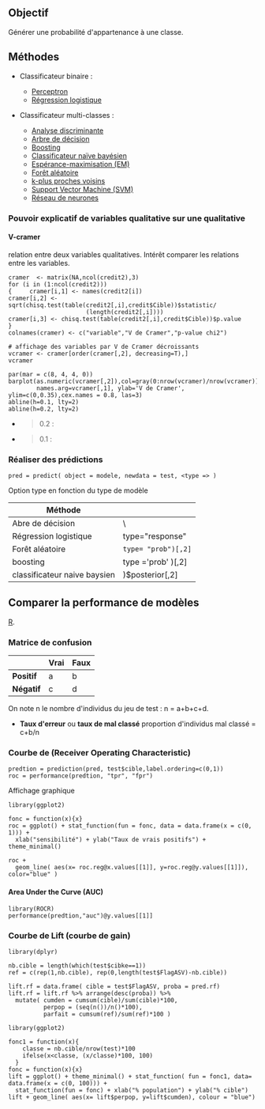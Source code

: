 ## Objectif

Générer une probabilité d'appartenance à une classe.

## Méthodes

* Classificateur binaire : 
  * [Perceptron](https://github.com/gdemare/aide-memoire/tree/master/methodes/perceptron.md)
  * [Régression logistique](https://github.com/gdemare/aide-memoire/tree/master/methodes/regression-logistique.md)
  
* Classificateur multi-classes :
  * [Analyse discriminante](https://github.com/gdemare/aide-memoire/tree/master/methodes/analyse-discriminante.md)
  * [Arbre de décision](https://github.com/gdemare/aide-memoire/tree/master/methodes/arbre-de-decision.md)
  * [Boosting](https://github.com/gdemare/aide-memoire/tree/master/methodes/boosting.md)
  * [Classificateur naïve bayésien](https://github.com/gdemare/aide-memoire/tree/master/methodes/classificateur-baysien.md)
  * [Espérance-maximisation (EM)](https://github.com/gdemare/aide-memoire/tree/master/methodes/experance-maximisation.md)
  * [Forêt aléatoire](https://github.com/gdemare/aide-memoire/tree/master/methodes/foret-aleatoire.md)
  * [k-plus proches voisins](https://github.com/gdemare/aide-memoire/tree/master/methodes/knn.md)
  * [Support Vector Machine (SVM)](https://github.com/gdemare/aide-memoire/tree/master/methodes/SVM.md)
  * [Réseau de neurones](https://github.com/gdemare/aide-memoire/tree/master/methodes/reseaux-neurones.md)


### Pouvoir explicatif de variables qualitative sur une qualitative

#### V-cramer

relation entre deux variables qualitatives. Intérêt comparer les relations entre les variables.

```
cramer  <- matrix(NA,ncol(credit2),3)
for (i in (1:ncol(credit2)))
{     cramer[i,1] <- names(credit2[i])
cramer[i,2] <- sqrt(chisq.test(table(credit2[,i],credit$Cible))$statistic/
                      (length(credit2[,i])))
cramer[i,3] <- chisq.test(table(credit2[,i],credit$Cible))$p.value
}
colnames(cramer) <- c("variable","V de Cramer","p-value chi2")

# affichage des variables par V de Cramer décroissants
vcramer <- cramer[order(cramer[,2], decreasing=T),]
vcramer

par(mar = c(8, 4, 4, 0))
barplot(as.numeric(vcramer[,2]),col=gray(0:nrow(vcramer)/nrow(vcramer)),
        names.arg=vcramer[,1], ylab='V de Cramer', ylim=c(0,0.35),cex.names = 0.8, las=3)
abline(h=0.1, lty=2)
abline(h=0.2, lty=2)
```
* > 0.2 :
* > 0.1 :

### Réaliser des prédictions

```
pred = predict( object = modele, newdata = test, <type => )
```

Option type en fonction du type de modèle

| Méthode | <Type> |
|---|---|
| Abre de décision | \ |
| Régression logistique | type="response" |
| Forêt aléatoire | `type= "prob")[,2]` |
| boosting | type ='prob' )[,2] |
| classificateur naive baysien| )$posterior[,2] |
 

## Comparer la performance de modèles

[R](https://github.com/gdemare/aide-memoire/blob/master/methodes/r/modele-classification.md).

### Matrice de confusion

| |Vrai | Faux |
|---|---|---|
| **Positif** | a | b |
| **Négatif** | c | d |

On note n le nombre d'individus du jeu de test : n = a+b+c+d.

* **Taux d'erreur** ou **taux de mal classé** proportion d'individus mal classé = c+b/n

### Courbe de (Receiver Operating Characteristic)

```
predtion = prediction(pred, test$cible,label.ordering=c(0,1))
roc = performance(predtion, "tpr", "fpr")
```

Affichage graphique 
``` 
library(ggplot2)

fonc = function(x){x}
roc = ggplot() + stat_function(fun = fonc, data = data.frame(x = c(0, 1))) +
  xlab("sensibilité") + ylab("Taux de vrais positifs") + theme_minimal()

roc +
  geom_line( aes(x= roc.reg@x.values[[1]], y=roc.reg@y.values[[1]]), color="blue" )
``` 

#### Area Under the Curve (AUC)

```
library(ROCR)
performance(predtion,"auc")@y.values[[1]]
```

### Courbe de Lift (courbe de gain)

```
library(dplyr)

nb.cible = length(which(test$cibke==1))
ref = c(rep(1,nb.cible), rep(0,length(test$FlagASV)-nb.cible))

lift.rf = data.frame( cible = test$FlagASV, proba = pred.rf)
lift.rf = lift.rf %>% arrange(desc(proba)) %>%
  mutate( cumden = cumsum(cible)/sum(cible)*100,
          perpop = (seq(n())/n()*100),
          parfait = cumsum(ref)/sum(ref)*100 )
```

```
library(ggplot2)

fonc1 = function(x){
    classe = nb.cible/nrow(test)*100
    ifelse(x<classe, (x/classe)*100, 100)
  }
fonc = function(x){x}
lift = ggplot() + theme_minimal() + stat_function( fun = fonc1, data= data.frame(x = c(0, 100))) +
  stat_function(fun = fonc) + xlab("% population") + ylab("% cible")
lift + geom_line( aes(x= lift$perpop, y=lift$cumden), colour = "blue")
```

